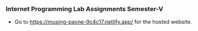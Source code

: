 ### Internet Programming Lab Assignments Semester-V
* Go to https://musing-payne-9c4c17.netlify.app/ for the hosted website.
